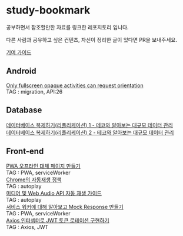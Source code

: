 # study-bookmark

공부하면서 참조할만한 자료를 링크한 레포지토리 입니다.<br/>

다른 사람과 공유하고 싶은 컨텐츠, 자신이 정리한 글이 있다면 PR을 보내주세요.<br/>

[기여 가이드](./CONTRIBUTING.md)

## Android

[Only fullscreen opaque activities can request orientation](https://gun0912.tistory.com/79)<br/>
TAG : migration, API:26<br/>

## Database

[데이터베이스 복제하기(리플리케이션) 1 - 테코와 알아보는 대규모 데이터 관리](https://tecoble.techcourse.co.kr/post/2023-11-06-zero-downtime-deployment-1/)<br/>
[데이터베이스 복제하기(리플리케이션) 2 - 테코와 알아보는 대규모 데이터 관리](https://tecoble.techcourse.co.kr/post/2023-11-06-zero-downtime-deployment-2/)<br/>

## Front-end

[PWA 오프라인 대체 페이지 만들기](https://web.dev/articles/offline-fallback-page?hl=ko)<br/>
TAG : PWA, serviceWorker<br/>
[Chrome의 자동재생 정책](https://developer.chrome.com/blog/autoplay?hl=ko)<br/>
TAG : autoplay<br/>
[미디어 및 Web Audio API 자동 재생 가이드](https://developer.mozilla.org/ko/docs/Web/Media/Autoplay_guide)<br/>
TAG : autoplay<br/>
[서비스 워커에 대해 알아보고 Mock Response 만들기](https://fe-developers.kakaoent.com/2022/221208-service-worker/)<br/>
TAG : PWA, serviceWorker<br/>
[Axios 인터셉터로 JWT 토큰 로테이션 구현하기](https://jihyundev.tistory.com/34)<br/>
TAG : Axios, JWT<br/>

